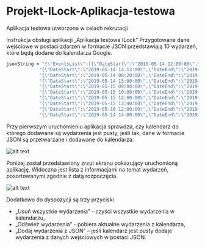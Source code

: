 # Projekt-ILock-Aplikacja-testowa
Aplikacja testowa utworzona w celach rekrutacji

Instrukcja obsługi aplikacji „Aplikacja testowa ILock”
Przygotowane dane wejściowe w postaci zdarzeń w formacie JSON przedstawiają 10 wydarzeń, które będą dodane do kalendarza Google.
```ruby
jsonString = "{\"EventsList\":[{\"DateStart\":\"2019-05-14 12:00:00\",\"DateEnd\":\"2019-05-14 12:30:00\",\"Summary\":\"Wydarzenie 1\",\"Description\":\"Opis wydarzenia 1\",\"Location\":\"Poznań\"}," +
            "{\"DateStart\":\"2019-05-14 14:13:00\",\"DateEnd\":\"2019-05-14 14:32:00\",\"Summary\":\"Wydarzenie 2\",\"Description\":\"Opis wydarzenia 2\",\"Location\":\"Poznań\"}," +
            "{\"DateStart\":\"2019-05-14 08:20:00\",\"DateEnd\":\"2019-05-14 08:35:00\",\"Summary\":\"Wydarzenie 3\",\"Description\":\"Opis wydarzenia 3\",\"Location\":\"Poznań\"}," +
            "{\"DateStart\":\"2019-05-14 15:00:00\",\"DateEnd\":\"2019-05-14 15:30:00\",\"Summary\":\"Wydarzenie 4\",\"Description\":\"Opis wydarzenia 4\",\"Location\":\"Poznań\"}," +
            "{\"DateStart\":\"2019-05-15 09:00:00\",\"DateEnd\":\"2019-05-15 09:30:00\",\"Summary\":\"Wydarzenie 5\",\"Description\":\"Opis wydarzenia 5\",\"Location\":\"Poznań\"}," +
            "{\"DateStart\":\"2019-05-15 10:00:00\",\"DateEnd\":\"2019-05-15 11:30:00\",\"Summary\":\"Wydarzenie 6\",\"Description\":\"Opis wydarzenia 6\",\"Location\":\"Poznań\"}," +
            "{\"DateStart\":\"2019-05-15 12:00:00\",\"DateEnd\":\"2019-05-15 12:10:00\",\"Summary\":\"Wydarzenie 7\",\"Description\":\"Opis wydarzenia 7\",\"Location\":\"Gniezno\"}," +
            "{\"DateStart\":\"2019-05-15 13:40:00\",\"DateEnd\":\"2019-05-15 13:59:00\",\"Summary\":\"Wydarzenie 8\",\"Description\":\"Opis wydarzenia 8\",\"Location\":\"Poznań\"}," +
            "{\"DateStart\":\"2019-05-16 12:00:00\",\"DateEnd\":\"2019-05-16 12:30:00\",\"Summary\":\"Wydarzenie 9\",\"Description\":\"Opis wydarzenia 9\",\"Location\":\"Poznań\"}," +
            "{\"DateStart\":\"2019-05-14 14:00:00\",\"DateEnd\":\"2019-05-14 14:05:00\",\"Summary\":\"Wydarzenie 10\",\"Description\":\"Opis wydarzenia 10\",\"Location\":\"Poznań\"}]}"
```
Przy pierwszym uruchomieniu aplikacja sprawdza, czy kalendarz do którego dodawane są wydarzenia jest pusty, jeśli tak, dane w formacie JSON są przetwarzane i dodawane do kalendarza.
 
![alt text](https://i.ibb.co/8ztVgGM/1111.png)

Poniżej został przedstawiony zrzut ekranu pokazujący uruchomioną aplikację. Widoczna jest lista z informacjami na temat wydarzeń, posortowanymi zgodnie z datą rozpoczęcia.

![alt text](https://i.ibb.co/5K2172V/Bez-tytu-u.jpg)

Dodatkowo do dyspozycji są trzy przyciski 
- „Usuń wszystkie wydarzenia” - czyści wszystkie wydarzenia w kalendarzu, 
- „Odśwież wydarzenia” - pobiera aktualne wydarzenia z kalendarza,
- „Dodaj wydarzenia z JSON” – jeśli kalendarz jest pusty dodaje wydarzenia z danych wejściowych w postaci JSON. 
